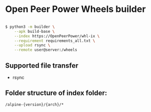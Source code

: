 # Open Peer Power Wheels builder

```sh

$ python3 -m builder \
    --apk build-base \
    --index https://OpenPeerPower/whl-ix \
    --requirement requirements_all.txt \
    --upload rsync \
    --remote user@server:/wheels
```

## Supported file transfer

- rsync

## Folder structure of index folder:

`/alpine-{version}/{arch}/*`
